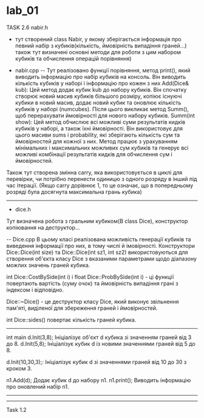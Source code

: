 # lab_01
TASK 2.6
nabir.h
- тут створений class Nabir, у якому зберігається інформація про певний набір з кубиків(кількість, ймовірність випадіння граней...)
також тут визначені основні методи для роботи з цим набором кубиків та обчислення операцій порівняння)

- nabir.cpp 
-- Тут реалізовано функції порівняння, метод print(), який виводить інформацію про набір кубиків на консоль.
 Він виводить кількість кубиків у наборі і інформацію про кожен з них
Add(Dice& kub): Цей метод додає кубик kub до набору кубиків. Він спочатку створює новий масив кубиків більшого розміру,
 копіює існуючі кубики в новий масив, додає новий кубик та оновлює кількість кубиків у наборі (numcubes). Після цього викликає метод Summ(), щоб перерахувати ймовірності для нового набору кубиків.
Summ(int show): Цей метод обчислює всі можливі суми результатів кидків кубиків у наборі, а також їхні ймовірності. Він використовує для цього масиви sums і probability, які зберігають кількість сум та ймовірностей для кожної з них.
 Метод працює з урахуванням мінімальних і максимальних можливих сум кубиків та генерує всі можливі комбінації результатів кидків для обчислення сум і ймовірностей.

Також тут створена змінна carry, яка використовується в циклі для перевірки, чи потрібно перенести одиницю з одного розряду в інший під час ітерації.
 (Якщо carry дорівнює 1, то це означає, що в попередньому розряді була досягнута максимальна грань кубика)

-----------------------------------------------------
- dice.h

Тут визначена робота з гральним кубиком(В class Dice), конструктор копіювання на деструктор...

-- Dice.cpp
В цьому класі реалізована можливість генерації кубиків та виведення інформації про них, в тому числі й імовірності.
Конструктори Dice::Dice(int size) та Dice::Dice(int sz1, int sz2) використовуються для створення об'єкта класу Dice з вказаними параметрами щодо діапазону можлих значень граней кубика.

int Dice::CostBySide(int i) і float Dice::ProbBySide(int i) - ці функції повертають вартість (суму очок) та ймовірність випадіння грані з індексом i відповідно.

Dice::~Dice() - це деструктор класу Dice, який виконує звільнення пам'яті, виділеної для збереження граней і ймовірностей.

int Dice::sides() повертає кількість граней кубика.

------------------------------
int main
d.Init(3,8); Ініціалізує об'єкт d кубика зі значенням граней від 3 до 8.
d.Init(5,8); Ініціалізує кубик d із новими значеннями граней від 5 до 8.

d.Init(10,30,3);: Ініціалізує кубик d зі значеннями граней від 10 до 30 з кроком 3.

n1.Add(d); Додає кубик d до набору n1.
n1.print(); Виводить інформацію про оновлений набір n1.

------------------------------------------------------------------------------------------------------------------------------------------
------------------------------------------------------------------------------------------------------------------------------------------

Task 1.2
